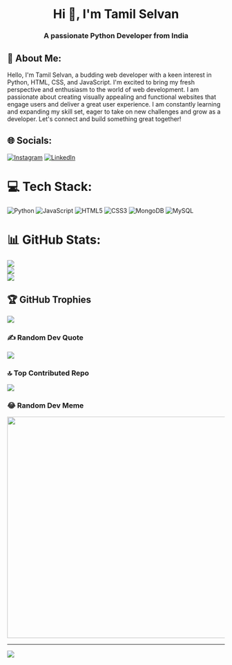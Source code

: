 <h1 align="center">Hi 👋, I'm Tamil Selvan</h1>
<h3 align="center">A passionate Python Developer from India</h3>

## 💫 About Me:
Hello, I'm Tamil Selvan, a budding web developer with a keen interest in Python, HTML, CSS, and JavaScript. I'm excited to bring my fresh perspective and enthusiasm to the world of web development. I am passionate about creating visually appealing and functional websites that engage users and deliver a great user experience. I am constantly learning and expanding my skill set, eager to take on new challenges and grow as a developer. Let's connect and build something great together!


## 🌐 Socials:
[![Instagram](https://img.shields.io/badge/Instagram-%23E4405F.svg?logo=Instagram&logoColor=white)](https://instagram.com/https://www.instagram.com/_tamizh7_/) [![LinkedIn](https://img.shields.io/badge/LinkedIn-%230077B5.svg?logo=linkedin&logoColor=white)](https://linkedin.com/in/https://www.linkedin.com/in/tamizh07/) 

# 💻 Tech Stack:
![Python](https://img.shields.io/badge/python-3670A0?style=for-the-badge&logo=python&logoColor=ffdd54) ![JavaScript](https://img.shields.io/badge/javascript-%23323330.svg?style=for-the-badge&logo=javascript&logoColor=%23F7DF1E) ![HTML5](https://img.shields.io/badge/html5-%23E34F26.svg?style=for-the-badge&logo=html5&logoColor=white) ![CSS3](https://img.shields.io/badge/css3-%231572B6.svg?style=for-the-badge&logo=css3&logoColor=white) ![MongoDB](https://img.shields.io/badge/MongoDB-%234ea94b.svg?style=for-the-badge&logo=mongodb&logoColor=white) ![MySQL](https://img.shields.io/badge/mysql-%2300f.svg?style=for-the-badge&logo=mysql&logoColor=white)
# 📊 GitHub Stats:
![](https://github-readme-stats.vercel.app/api?username=Tamiz07&theme=radical&hide_border=false&include_all_commits=false&count_private=false)<br/>
![](https://github-readme-streak-stats.herokuapp.com/?user=Tamiz07&theme=radical&hide_border=false)<br/>
![](https://github-readme-stats.vercel.app/api/top-langs/?username=Tamiz07&theme=radical&hide_border=false&include_all_commits=false&count_private=false&layout=compact)

## 🏆 GitHub Trophies
![](https://github-profile-trophy.vercel.app/?username=Tamiz07&theme=radical&no-frame=false&no-bg=true&margin-w=4)

### ✍️ Random Dev Quote
![](https://quotes-github-readme.vercel.app/api?type=horizontal&theme=radical)

### 🔝 Top Contributed Repo
![](https://github-contributor-stats.vercel.app/api?username=Tamiz07&limit=5&theme=dark&combine_all_yearly_contributions=true)

### 😂 Random Dev Meme
<img src="https://rm.up.railway.app/" width="512px"/>

---
[![](https://visitcount.itsvg.in/api?id=Tamiz07&icon=0&color=0)](https://visitcount.itsvg.in)

<!-- Proudly created with GPRM ( https://gprm.itsvg.in ) -->
